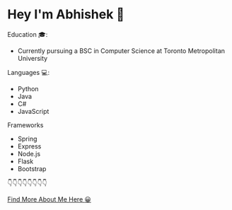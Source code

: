 # Hey I'm Abhishek :wave: 

  Education :mortar_board::

   - Currently pursuing a BSC in Computer Science at Toronto Metropolitan University 

  Languages :computer::
  
   - Python
   - Java
   - C#
   - JavaScript

  Frameworks
  
   - Spring
   - Express
   - Node.js
   - Flask
   - Bootstrap

  :point_down::point_down::point_down::point_down::point_down::point_down::point_down::point_down:       
           
  [Find More About Me Here :grinning:](https://abhishekpaul.netlify.app/)
